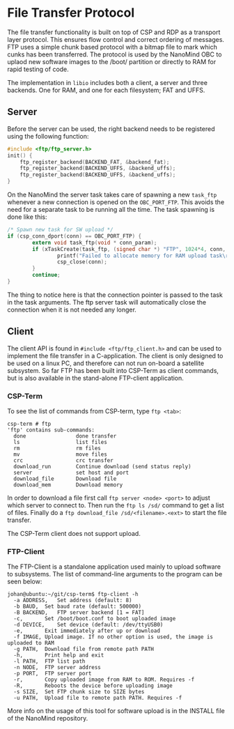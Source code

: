 File Transfer Protocol
======================

The file transfer functionality is built on top of CSP and RDP as a transport layer protocol. This ensures flow control and correct ordering of messages. FTP uses a simple chunk based protocol with a bitmap file to mark which cunks has been transferred. The protocol is used by the NanoMind OBC to uplaod new software images to the /boot/ partition or directly to RAM for rapid testing of code.

The implementation in `libio` includes both a client, a server and three backends. One for RAM, and one for each filesystem; FAT and UFFS.

Server
------

Before the server can be used, the right backend needs to be registered using the following function:

```c
#include <ftp/ftp_server.h>
init() {
	ftp_register_backend(BACKEND_FAT, &backend_fat);
	ftp_register_backend(BACKEND_UFFS, &backend_uffs);
	ftp_register_backend(BACKEND_UFFS, &backend_uffs);
}
```

On the NanoMind the server task takes care of spawning a new `task_ftp` whenever a new connection is opened on the `OBC_PORT_FTP`. This avoids the need for a separate task to be running all the time. The task spawning is done like this:

```c
/* Spawn new task for SW upload */
if (csp_conn_dport(conn) == OBC_PORT_FTP) {
        extern void task_ftp(void * conn_param);
        if (xTaskCreate(task_ftp, (signed char *) "FTP", 1024*4, conn, 2, NULL) != pdTRUE) {
                printf("Failed to allocate memory for RAM upload task\r\n");
                csp_close(conn);
        }
        continue;
}
```

The thing to notice here is that the connection pointer is passed to the task in the task arguments. The ftp server task will automatically close the connection when it is not needed any longer.

Client
------

The client API is found in `#include <ftp/ftp_client.h>` and can be used to implement the file transfer in a C-application. The client is only designed to be used on a linux PC, and therefore can not run on-board a satellite subsystem. So far FTP has been built into CSP-Term as client commands, but is also available in the stand-alone FTP-client application.

### CSP-Term ###

To see the list of commands from CSP-term, type `ftp <tab>`:

```
csp-term # ftp
'ftp' contains sub-commands:
  done                done transfer
  ls                  list files
  rm                  rm files
  mv                  move files
  crc                 crc transfer
  download_run        Continue download (send status reply)
  server              set host and port
  download_file       Download file
  download_mem        Download memory
```

In order to download a file first call `ftp server <node> <port>` to adjust which server to connect to. Then run the `ftp ls /sd/` command to get a list of files. Finally do a `ftp download_file /sd/<filename>.<ext>` to start the file transfer.

The CSP-Term client does not support upload.

### FTP-Client ###

The FTP-Client is a standalone application used mainly to upload software to subsystems. The list of command-line arguments to the program can be seen below:

```
johan@ubuntu:~/git/csp-term$ ftp-client -h
  -a ADDRESS,	Set address (default: 8)
  -b BAUD,	Set baud rate (default: 500000)
  -B BACKEND,	FTP server backend [1 = FAT]
  -c,		Set /boot/boot.conf to boot uploaded image
  -d DEVICE,	Set device (default: /dev/ttyUSB0)
  -e,		Exit immediately after up or download
  -f IMAGE,	Upload image. If no other option is used, the image is uploaded to RAM
  -g PATH,	Download file from remote path PATH
  -h,		Print help and exit
  -l PATH,	FTP list path
  -n NODE,	FTP server address
  -p PORT,	FTP server port
  -r,		Copy uploaded image from RAM to ROM. Requires -f
  -R,		Reboots the device before uploading image
  -s SIZE,	Set FTP chunk size to SIZE bytes
  -u PATH,	Upload file to remote path PATH. Requires -f
```

More info on the usage of this tool for software upload is in the INSTALL file of the NanoMind repository.

